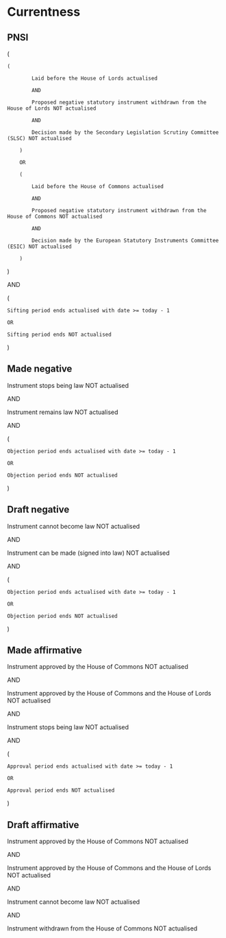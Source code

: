 # Currentness

## PNSI

(

	(

			Laid before the House of Lords actualised

			AND

			Proposed negative statutory instrument withdrawn from the House of Lords NOT actualised

			AND

			Decision made by the Secondary Legislation Scrutiny Committee (SLSC) NOT actualised

		)

		OR

		(

			Laid before the House of Commons actualised

			AND

			Proposed negative statutory instrument withdrawn from the House of Commons NOT actualised

			AND

			Decision made by the European Statutory Instruments Committee (ESIC) NOT actualised

		)

)

AND

(

	Sifting period ends actualised with date >= today - 1

	OR

	Sifting period ends NOT actualised

)


## Made negative

Instrument stops being law NOT actualised

AND

Instrument remains law NOT actualised

AND

(

	Objection period ends actualised with date >= today - 1
	
	OR
	
	Objection period ends NOT actualised
	
)


## Draft negative

Instrument cannot become law NOT actualised

AND

Instrument can be made (signed into law) NOT actualised

AND

(

	Objection period ends actualised with date >= today - 1
	
	OR
	
	Objection period ends NOT actualised
	
)


## Made affirmative

Instrument approved by the House of Commons NOT actualised

AND

Instrument approved by the House of Commons and the House of Lords NOT actualised

AND

Instrument stops being law NOT actualised

AND

(

	Approval period ends actualised with date >= today - 1
	
	OR
	
	Approval period ends NOT actualised
	
)


## Draft affirmative

Instrument approved by the House of Commons NOT actualised

AND

Instrument approved by the House of Commons and the House of Lords NOT actualised

AND

Instrument cannot become law NOT actualised

AND

Instrument withdrawn from the House of Commons NOT actualised